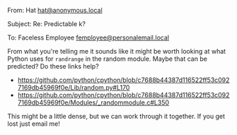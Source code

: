 From: Hat <hat@anonymous.local>

Subject: Re: Predictable k?

To: Faceless Employee <femployee@personalemail.local>

From what you're telling me it sounds like it might be worth looking at what
Python uses for `randrange` in the random module. Maybe that can be predicted?
Do these links help?

* https://github.com/python/cpython/blob/c7688b44387d116522ff53c0927169db45969f0e/Lib/random.py#L170
* https://github.com/python/cpython/blob/c7688b44387d116522ff53c0927169db45969f0e/Modules/_randommodule.c#L350

This might be a little dense, but we can work through it together. If you get
lost just email me!

